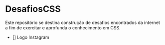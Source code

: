# DesafiosCSS


Este repositório se destina construção de desafios encontrados da internet a fim de exercitar e aprofunda o conhecimento em CSS.

- [] Logo Instagram 
